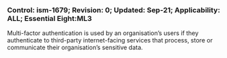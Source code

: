 ### Control: ism-1679; Revision: 0; Updated: Sep-21; Applicability: ALL; Essential Eight:ML3
<p>Multi-factor authentication is used by an organisation’s users if they authenticate to third-party internet-facing services that process, store or communicate their organisation’s sensitive data.</p>